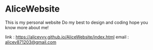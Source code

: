 # AliceWebsite
This is my personal website
Do my best to design and coding
hope you know more about me!

link : https://alicevvv.github.io/AliceWebsite/index.html
email : alicev871203@gmail.com
